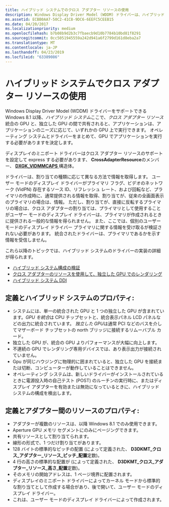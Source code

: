 ```yaml
---
title: ハイブリッド システムでのクロス アダプター リソースの使用
description: Windows Display Driver Model (WDDM) ドライバーは、ハイブリッド システムでは、統合の GPU と独立した GPU の間のクロス アダプターのリソースの共有場所をサポートできます。
ms.assetid: ECBB0AA7-50C2-41C8-9DC6-6EEFC5CEEB15
ms.date: 04/20/2017
ms.localizationpriority: medium
ms.openlocfilehash: b7b08b9d2b3c7fbaecb9d10b7784b10bd81f8291
ms.sourcegitcommit: 0cc5051945559a242d941a6f2799d161d8eba2a7
ms.translationtype: MT
ms.contentlocale: ja-JP
ms.lasthandoff: 04/23/2019
ms.locfileid: "63389086"
---
```

# <a name="span-iddisplayusingcross-adapterresourcesinahybridsystemspanusing-cross-adapter-resources-in-a-hybrid-system"></a><span id="display.using_cross-adapter_resources_in_a_hybrid_system"></span>ハイブリッド システムでクロス アダプター リソースの使用


Windows Display Driver Model (WDDM) ドライバーをサポートできる Windows 8.1 以降、*ハイブリッド システム*ここで、*クロス アダプター リソース*統合の GPU と、独立した GPU の間で共有されると、アプリケーションは、アプリケーションのニーズに応じて、いずれかの GPU 上で実行できます。 オペレーティング システムとドライバーをまとめて、GPU でアプリケーションを実行する必要がありますを決定します。

ディスプレイのミニポート ドライバーはクロス アダプター リソースのサポートを設定して express する必要があります、 **CrossAdapterResource**のメンバー、 [ **DXGK\_VIDMMCAPS** ](https://msdn.microsoft.com/library/windows/hardware/ff562072)構造体。

ドライバーは、割り当ての種類に応じて異なる方法で情報を取得します。 ユーザー モードのディスプレイ ドライバーがプライマリ フラグ、ビデオのネットワーク (VidPN) 存在するソース ID、リフレッシュ レート、および回転など、プライマリの作成時に、通常提供される情報を取得、割り当てが、従来の全画面表示のプライマリの場合は、情報。 ただし、割り当てが、直接に反転するプライマリの場合は、クロス アダプターの割り当ては、プライマリとして使用することがユーザー モードのディスプレイ ドライバーは、プライマリが作成されるときに提供される一般的な情報を得られません。 また、ここでは、個別のユーザー モードのディスプレイ ドライバー プライマリに関する情報を受け取るが検証されない必要があります。 統合されたドライバーは、プライマリであるかを示す情報を受信しません。

これら以降のトピックでは、ハイブリッド システムのドライバーの実装の詳細が得られます。

-   [ハイブリッド システム構成の検証](validating-a-hybrid-system-configuration.md)
-   [クロス アダプターのリソースを使用して、独立した GPU でのレンダリング](rendering-on-a-discrete-gpu-using-cross-adapter-resources.md)
-   [ハイブリッド システム DDI](hybrid-system-ddi.md)

## <a name="span-iddefinitionofahybridsystemspanspan-iddefinitionofahybridsystemspandefinition-and-properties-of-a-hybrid-system"></a><span id="definition_of_a_hybrid_system"></span><span id="DEFINITION_OF_A_HYBRID_SYSTEM"></span>定義とハイブリッド システムのプロパティ:


-   システムには、単一の統合された GPU と 1 つの独立した GPU が含まれています。*GPU を統合*は CPU チップセットと、統合表示パネル LCD パネルなどの出力に統合されています。
    *独立した GPU*は通常 PCI などのバスを介してマザーボード チップセットの north ブリッジに接続するリムーバブル カード。
-   独立した GPU が、統合の GPU よりパフォーマンスが大幅に向上します。
-   不連続の GPU でレンダリング専用デバイスでは、あり表示出力が接続されていません。
-   Gpu が同じハウジングに物理的に囲まれていると、独立した GPU を接続または切断、コンピューターが動作していることはできません。
-   オペレーティング システムは、新しいドライバーがインストールされているときに電源投入時の自己テスト (POST) のルーチンの実行時に、またはディスプレイ アダプターを有効または無効になっているときに、ハイブリッド システムの構成を検出します。

## <a name="span-iddefinitionofacrossadapterresourcespanspan-iddefinitionofacrossadapterresourcespandefinition-and-properties-of-a-cross-adapter-resource"></a><span id="definition_of_a_cross_adapter_resource"></span><span id="DEFINITION_OF_A_CROSS_ADAPTER_RESOURCE"></span>定義とアダプター間のリソースのプロパティ:


-   アダプターが複数のリソースは、以降 Windows 8.1 でのみ使用できます。
-   Aperture GPU メモリ セグメントにのみにページングできます。
-   共有リソースとして割り当てられます。
-   線形の形式で、1 つだけ割り当てがあります。
-   128 バイトの標準的なピッチの配置 (によって定義された、 **D3DKMT\_クロス\_アダプター\_リソース\_ピッチ\_配置**定数)。
-   4 行の高さの標準的な配置が (によって定義された、 **D3DKMT\_クロス\_アダプター\_リソース\_高さ\_配置**定数)。
-   そのメモリの開始アドレスは、1 ページ境界に配置されます。
-   ディスプレイのミニポート ドライバーによってカーネル モードから標準的な割り当てとして作成する場合があり、後で開いて、ユーザー モードのディスプレイ ドライバー。
-   これは、ユーザー モードのディスプレイ ドライバーによって作成されます。

 

 





